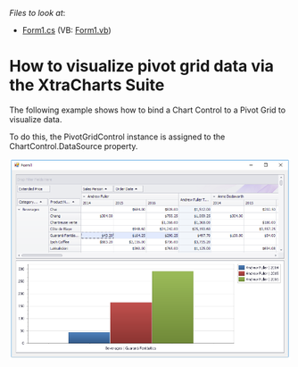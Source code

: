 <!-- default file list -->
*Files to look at*:

* [Form1.cs](./CS/XtraPivotGrid_ChartsIntegration/Form1.cs) (VB: [Form1.vb](./VB/XtraPivotGrid_ChartsIntegration/Form1.vb))
<!-- default file list end -->
# How to visualize pivot grid data via the XtraCharts Suite


The following example shows how to bind a Chart Control to a Pivot Grid to visualize data.</p><p>To do this, the PivotGridControl instance is assigned to the ChartControl.DataSource property.

![screenshot](https://github.com/DevExpress-Examples/how-to-visualize-pivot-grid-data-via-the-xtracharts-suite-e2911/blob/13.1.4%2B/images/screenshot.png)


